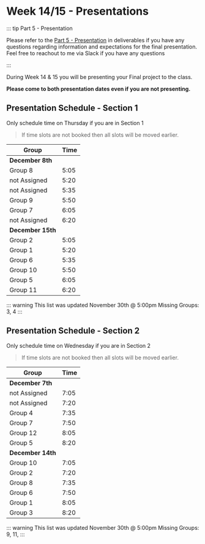 # Week 14/15 - Presentations

::: tip Part 5 - Presentation

Please refer to the [Part 5 - Presentation](../../deliverables/finalproject/part5.md) in deliverables if you have any questions regarding information and expectations for the final presentation. Feel free to reachout to me via Slack if you have any questions

:::

During Week 14 & 15 you will be presenting your Final project to the class.

**Please come to both presentation dates even if you are not presenting.**

## Presentation Schedule - Section 1

Only schedule time on Thursday if you are in Section 1

> If time slots are not booked then all slots will be moved earlier.

| Group             | Time |
| ----------------- | ---- |
| **December 8th**  |      |
| Group 8           | 5:05 |
| not Assigned      | 5:20 |
| not Assigned      | 5:35 |
| Group 9           | 5:50 |
| Group 7           | 6:05 |
| not Assigned      | 6:20 |
| **December 15th** |      |
| Group 2           | 5:05 |
| Group 1           | 5:20 |
| Group 6           | 5:35 |
| Group 10          | 5:50 |
| Group 5           | 6:05 |
| Group 11          | 6:20 |

::: warning
This list was updated November 30th @ 5:00pm
Missing Groups: 3, 4
:::

## Presentation Schedule - Section 2

Only schedule time on Wednesday if you are in Section 2

> If time slots are not booked then all slots will be moved earlier.

| Group             | Time |
| ----------------- | ---- |
| **December 7th**  |      |
| not Assigned      | 7:05 |
| not Assigned      | 7:20 |
| Group 4           | 7:35 |
| Group 7           | 7:50 |
| Group 12          | 8:05 |
| Group 5           | 8:20 |
| **December 14th** |      |
| Group 10          | 7:05 |
| Group 2           | 7:20 |
| Group 8           | 7:35 |
| Group 6           | 7:50 |
| Group 1           | 8:05 |
| Group 3           | 8:20 |

::: warning
This list was updated November 30th @ 5:00pm
Missing Groups: 9, 11,
:::
